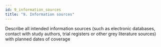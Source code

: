 ```yaml
---
id: 9_information_sources
title: "9. Information sources"
---
```

Describe all intended information sources (such as electronic databases, contact with study authors, trial registers or other grey literature sources) with planned dates of coverage